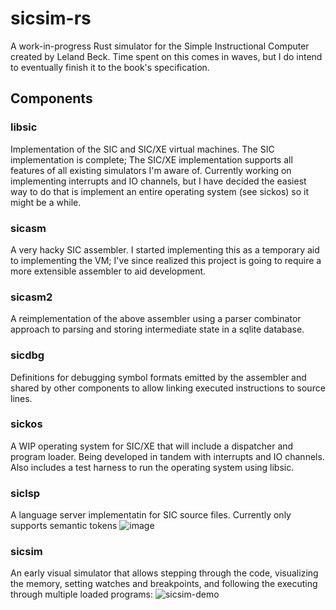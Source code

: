 # sicsim-rs
A work-in-progress Rust simulator for the Simple Instructional Computer created by Leland Beck. Time spent on this comes in waves, but I do intend to eventually finish it to the book's specification.

## Components
### libsic
Implementation of the SIC and SIC/XE virtual machines. The SIC implementation is complete; The SIC/XE implementation supports all features of all existing simulators I'm aware of. Currently working on implementing interrupts and IO channels, but I have decided the easiest way to do that is implement an entire operating system (see sickos) so it might be a while.

### sicasm
A very hacky SIC assembler. I started implementing this as a temporary aid to implementing the VM; I've since realized this project is going to require a more extensible assembler to aid development.

### sicasm2
A reimplementation of the above assembler using a parser combinator approach to parsing and storing intermediate state in a sqlite database.

### sicdbg
Definitions for debugging symbol formats emitted by the assembler and shared by other components to allow linking executed instructions to source lines.

### sickos
A WIP operating system for SIC/XE that will include a dispatcher and program loader. Being developed in tandem with interrupts and IO channels. Also includes a test harness to run the operating system using libsic.

### siclsp
A language server implementatin for SIC source files. Currently only supports semantic tokens
![image](https://github.com/pmsanford/sicsim-rs/assets/1696007/b30975a6-bd39-4eff-bec3-158fbda54282)

### sicsim
An early visual simulator that allows stepping through the code, visualizing the memory, setting watches and breakpoints, and following the executing through multiple loaded programs:
![sicsim-demo](https://github.com/pmsanford/sicsim-rs/assets/1696007/354611e9-5c3b-4f04-a9db-4a19639c83a2)

